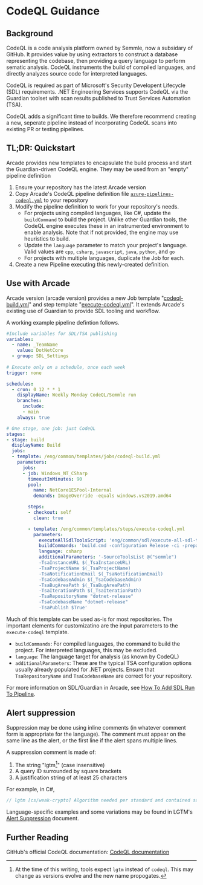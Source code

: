 # CodeQL Guidance

## Background

CodeQL is a code analysis platform owned by Semmle, now a subsidary of GitHub. It provides value by using extractors to construct a database representing the codebase, then providing a query language to perform sematic analysis. CodeQL instruments the build of compiled languages, and directly analyzes source code for interpreted languages. 

CodeQL is required as part of Microsoft's Security Developent Lifecycle (SDL) requirements. .NET Engineering Services supports CodeQL via the Guardian toolset with scan results published to Trust Services Automation (TSA). 

CodeQL adds a significant time to builds. We therefore recommend creating a new, seperate pipeline instead of incorporating CodeQL scans into existing PR or testing pipelines. 

## TL;DR: Quickstart

Arcade provides new templates to encapsulate the build process and start the Guardian-driven CodeQL engine. They may be used from an "empty" pipeline definition 

1. Ensure your repository has the latest Arcade version
2. Copy Arcade's CodeQL pipeline definition file [`azure-pipelines-codeql.yml`](https://github.dev/dotnet/arcade/blob/main/azure-pipelines-codeql.yml) to your repository
3. Modify the pipeline definition to work for your repository's needs. 
   - For projects using compiled languages, like C#, update the `buildCommand` to build the project. Unlike other Guardian tools, the CodeQL engine executes these in an instrumented environment to enable analysis. Note that if not provided, the engine may use heuristics to build. 
   - Update the `language` parameter to match your project's language. Valid values are `cpp`, `csharp`, `javascript`, `java`, `python`, and `go`
   - For projects with multiple languages, duplicate the Job for each. 
4. Create a new Pipeline executing this newly-created definition. 


## Use with Arcade

Arcade version (arcade version) provides a new Job template "[codeql-build.yml](https://github.com/dotnet/arcade/blob/main/eng/common/templates/jobs/codeql-build.yml)" and step template "[execute-codeql.yml](https://github.com/dotnet/arcade/blob/main/eng/common/templates/steps/execute-codeql.yml)". It extends Arcade's existing use of Guardian to provide SDL tooling and workflow.

A working example pipeline defintion follows.

```yaml
#Include variables for SDL/TSA publishing
variables:
  - name: _TeamName
    value: DotNetCore
  - group: SDL_Settings
    
# Execute only on a schedule, once each week
trigger: none

schedules:
  - cron: 0 12 * * 1
    displayName: Weekly Monday CodeQL/Semmle run
    branches:
      include:
      - main
    always: true

# One stage, one job: just CodeQL
stages:
- stage: build
  displayName: Build
  jobs:
  - template: /eng/common/templates/jobs/codeql-build.yml
    parameters:
      jobs:
      - job: Windows_NT_CSharp
        timeoutInMinutes: 90
        pool:
          name: NetCore1ESPool-Internal
          demands: ImageOverride -equals windows.vs2019.amd64

        steps:
        - checkout: self
          clean: true

        - template: /eng/common/templates/steps/execute-codeql.yml
          parameters:
            executeAllSdlToolsScript: 'eng/common/sdl/execute-all-sdl-tools.ps1'
            buildCommands: 'build.cmd -configuration Release -ci -prepareMachine'
            language: csharp
            additionalParameters: '-SourceToolsList @("semmle")
            -TsaInstanceURL $(_TsaInstanceURL)
            -TsaProjectName $(_TsaProjectName)
            -TsaNotificationEmail $(_TsaNotificationEmail)
            -TsaCodebaseAdmin $(_TsaCodebaseAdmin)
            -TsaBugAreaPath $(_TsaBugAreaPath)
            -TsaIterationPath $(_TsaIterationPath)
            -TsaRepositoryName "dotnet-release"
            -TsaCodebaseName "dotnet-release"
            -TsaPublish $True'
```

Much of this template can be used as-is for most repositories. The important elements for customizatino are the input parameters to the `execute-codeql` template. 

- `buildCommands`: For compiled languages, the command to build the project. For interpreted languages, this may be excluded. 
- `language`: The language target for analysis (as known by CodeQL)
- `additionalParameters`: These are the typical TSA configuration options usually already populated for .NET projects. Ensure that `TsaRepositoryName` and `TsaCodebaseName` are correct for your repository.

For more information on SDL/Guardian in Arcade, see [How To Add SDL Run To Pipeline](https://github.dev/dotnet/arcade/blob/main/Documentation/HowToAddSDLRunToPipeline.md).

## Alert suppression

Suppression may be done using inline comments (in whatever comment form is appropriate for the language). The comment must appear on the same line as the alert, or the first line if the alert spans multiple lines. 

A suppression comment is made of:

1. The string "lgtm[^1]" (case insensitive)
2. A query ID surrounded by square brackets
3. A justification string of at least 25 characters

For example, in C#,

```cs
// lgtm [cs/weak-crypto] Algorithm needed per standard and contained safely here
```

Language-specific examples and some variations may be found in LGTM's [Alert Suppression](https://lgtm.com/help/lgtm/alert-suppression) document.

[^1]: At the time of this writing, tools expect `lgtm` instead of `codeql`. This may change as versions evolve and the new name propogates.

## Further Reading

GitHub's official CodeQL documentation: [CodeQL documentation](https://codeql.github.com/docs)

